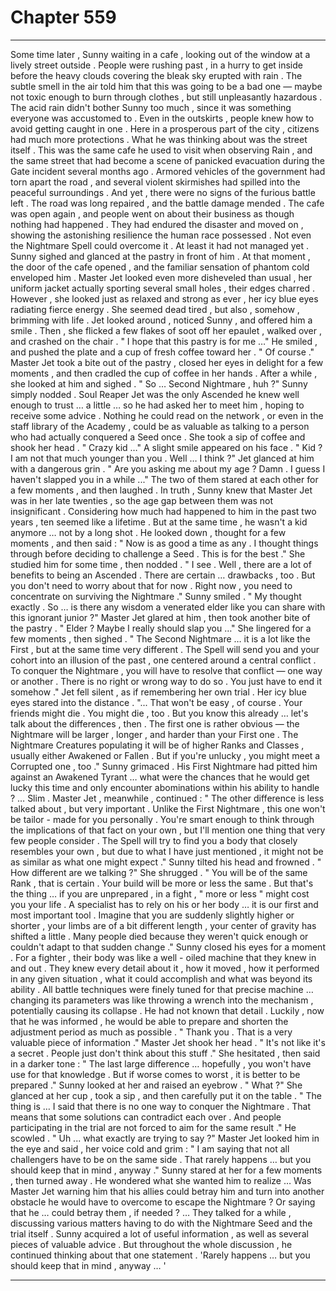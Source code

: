 
# Chapter 559


---

Some time later , Sunny waiting in a cafe , looking out of the window at a lively street outside . People were rushing past , in a hurry to get inside before the heavy clouds covering the bleak sky erupted with rain . The subtle smell in the air told him that this was going to be a bad one — maybe not toxic enough to burn through clothes , but still unpleasantly hazardous .
The acid rain didn't bother Sunny too much , since it was something everyone was accustomed to . Even in the outskirts , people knew how to avoid getting caught in one . Here in a prosperous part of the city , citizens had much more protections .
What he was thinking about was the street itself .
This was the same cafe he used to visit when observing Rain , and the same street that had become a scene of panicked evacuation during the Gate incident several months ago . Armored vehicles of the government had torn apart the road , and several violent skirmishes had spilled into the peaceful surroundings .
And yet , there were no signs of the furious battle left . The road was long repaired , and the battle damage mended . The cafe was open again , and people went on about their business as though nothing had happened . They had endured the disaster and moved on , showing the astonishing resilience the human race possessed .
Not even the Nightmare Spell could overcome it .
At least it had not managed yet .
Sunny sighed and glanced at the pastry in front of him . At that moment , the door of the cafe opened , and the familiar sensation of phantom cold enveloped him .
Master Jet looked even more disheveled than usual , her uniform jacket actually sporting several small holes , their edges charred . However , she looked just as relaxed and strong as ever , her icy blue eyes radiating fierce energy . She seemed dead tired , but also , somehow , brimming with life .
Jet looked around , noticed Sunny , and offered him a smile . Then , she flicked a few flakes of soot off her epaulet , walked over , and crashed on the chair .
" I hope that this pastry is for me …"
He smiled , and pushed the plate and a cup of fresh coffee toward her .
" Of course ."
Master Jet took a bite out of the pastry , closed her eyes in delight for a few moments , and then cradled the cup of coffee in her hands . After a while , she looked at him and sighed .
" So … Second Nightmare , huh ?"
Sunny simply nodded .
Soul Reaper Jet was the only Ascended he knew well enough to trust … a little … so he had asked her to meet him , hoping to receive some advice . Nothing he could read on the network , or even in the staff library of the Academy , could be as valuable as talking to a person who had actually conquered a Seed once .
She took a sip of coffee and shook her head .
" Crazy kid …"
A slight smile appeared on his face .
" Kid ? I am not that much younger than you . Well … I think ?"
Jet glanced at him with a dangerous grin .
" Are you asking me about my age ? Damn . I guess I haven't slapped you in a while ..."
The two of them stared at each other for a few moments , and then laughed .
In truth , Sunny knew that Master Jet was in her late twenties , so the age gap between them was not insignificant . Considering how much had happened to him in the past two years , ten seemed like a lifetime . But at the same time , he wasn't a kid anymore … not by a long shot .
He looked down , thought for a few moments , and then said :
" Now is as good a time as any . I thought things through before deciding to challenge a Seed . This is for the best ."
She studied him for some time , then nodded .
" I see . Well , there are a lot of benefits to being an Ascended . There are certain … drawbacks , too . But you don't need to worry about that for now . Right now , you need to concentrate on surviving the Nightmare ."
Sunny smiled .
" My thought exactly . So … is there any wisdom a venerated elder like you can share with this ignorant junior ?"
Master Jet glared at him , then took another bite of the pastry .
" Elder ? Maybe I really should slap you …"
She lingered for a few moments , then sighed .
" The Second Nightmare … it is a lot like the First , but at the same time very different . The Spell will send you and your cohort into an illusion of the past , one centered around a central conflict . To conquer the Nightmare , you will have to resolve that conflict — one way or another . There is no right or wrong way to do so . You just have to end it somehow ."
Jet fell silent , as if remembering her own trial . Her icy blue eyes stared into the distance .
"... That won't be easy , of course . Your friends might die . You might die , too . But you know this already … let's talk about the differences , then . The first one is rather obvious — the Nightmare will be larger , longer , and harder than your First one . The Nightmare Creatures populating it will be of higher Ranks and Classes , usually either Awakened or Fallen . But if you're unlucky , you might meet a Corrupted one , too ."
Sunny grimaced . His First Nightmare had pitted him against an Awakened Tyrant … what were the chances that he would get lucky this time and only encounter abominations within his ability to handle ?
… Slim .
Master Jet , meanwhile , continued :
" The other difference is less talked about , but very important . Unlike the First Nightmare , this one won't be tailor - made for you personally . You're smart enough to think through the implications of that fact on your own , but I'll mention one thing that very few people consider . The Spell will try to find you a body that closely resembles your own , but due to what I have just mentioned , it might not be as similar as what one might expect ."
Sunny tilted his head and frowned .
" How different are we talking ?"
She shrugged .
" You will be of the same Rank , that is certain . Your build will be more or less the same . But that's the thing … if you are unprepared , in a fight , " more or less " might cost you your life . A specialist has to rely on his or her body … it is our first and most important tool . Imagine that you are suddenly slightly higher or shorter , your limbs are of a bit different length , your center of gravity has shifted a little . Many people died because they weren't quick enough or couldn't adapt to that sudden change ."
Sunny closed his eyes for a moment .
For a fighter , their body was like a well - oiled machine that they knew in and out . They knew every detail about it , how it moved , how it performed in any given situation , what it could accomplish and what was beyond its ability . All battle techniques were finely tuned for that precise machine … changing its parameters was like throwing a wrench into the mechanism , potentially causing its collapse .
He had not known that detail . Luckily , now that he was informed , he would be able to prepare and shorten the adjustment period as much as possible .
" Thank you . That is a very valuable piece of information ."
Master Jet shook her head .
" It's not like it's a secret . People just don't think about this stuff ."
She hesitated , then said in a darker tone :
" The last large difference … hopefully , you won't have use for that knowledge . But if worse comes to worst , it is better to be prepared ."
Sunny looked at her and raised an eyebrow .
" What ?"
She glanced at her cup , took a sip , and then carefully put it on the table .
" The thing is … I said that there is no one way to conquer the Nightmare . That means that some solutions can contradict each over . And people participating in the trial are not forced to aim for the same result ."
He scowled .
" Uh ... what exactly are trying to say ?"
Master Jet looked him in the eye and said , her voice cold and grim :
" I am saying that not all challengers have to be on the same side . That rarely happens … but you should keep that in mind , anyway ."
Sunny stared at her for a few moments , then turned away .
He wondered what she wanted him to realize …
Was Master Jet warning him that his allies could betray him and turn into another obstacle he would have to overcome to escape the Nightmare ?
Or saying that he … could betray them , if needed ?
… They talked for a while , discussing various matters having to do with the Nightmare Seed and the trial itself . Sunny acquired a lot of useful information , as well as several pieces of valuable advice .
But throughout the whole discussion , he continued thinking about that one statement .
'Rarely happens … but you should keep that in mind , anyway … '

---

